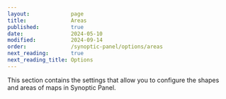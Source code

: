 ```yaml
---
layout:             page
title:              Areas
published:          true
date:               2024-05-10
modified:           2024-09-14
order:              /synoptic-panel/options/areas
next_reading:       true
next_reading_title: Options
---
```


This section contains the settings that allow you to configure the shapes and areas of maps in Synoptic Panel.
